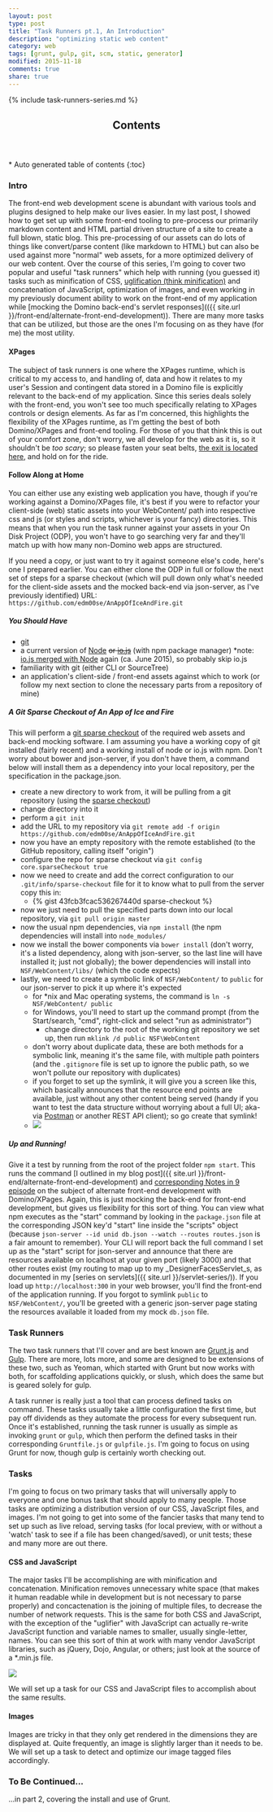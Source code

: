 ```yaml
---
layout: post
type: post
title: "Task Runners pt.1, An Introduction"
description: "optimizing static web content"
category: web
tags: [grunt, gulp, git, scm, static, generator]
modified: 2015-11-18
comments: true
share: true
---
```


{% include task-runners-series.md %}

<!-- auto-magic TOC! -->
<section>
  <header data-toggle="tooltip" title="it's dangerous to go alone, take this">
    <h2>Contents</h2>
  </header>
<div id="drawer" markdown="1">
*  Auto generated table of contents
{:toc}
</div>
</section>

### Intro
The front-end web development scene is abundant with various tools and plugins designed to help make our lives easier. In my last post, I showed how to get set up with some front-end tooling to pre-process our primarily markdown content and HTML partial driven structure of a site to create a full blown, static blog. This pre-processing of our assets can do lots of things like convert/parse content (like markdown to HTML) but can also be used against more "normal" web assets, for a more optimized delivery of our web content. Over the course of this series, I'm going to cover two popular and useful "task runners" which help with running (you guessed it) tasks such as minification of CSS, [uglification (think minification)](https://github.com/mishoo/UglifyJS2/) and concatenation of JavaScript, optimization of images, and even working in my previously document ability to work on the front-end of my application while [mocking the Domino back-end's servlet responses](({{ site.url }}/front-end/alternate-front-end-development)). There are many more tasks that can be utilized, but those are the ones I'm focusing on as they have (for me) the most utility.

#### XPages
The subject of task runners is one where the XPages runtime, which is critical to my access to, and handling of, data and how it relates to my user's Session and contingent data stored in a Domino file is explicitly relevant to the back-end of my application. Since this series deals solely with the front-end, you won't see too much specifically relating to XPages controls or design elements. As far as I'm concerned, this highlights the flexibility of the XPages runtime, as I'm getting the best of both Domino/XPages and front-end tooling. For those of you that think this is out of your comfort zone, don't worry, we all develop for the web as it is, so it shouldn't be _too scary_; so please fasten your seat belts, [the exit is located here](http://www.notesin9.com/), and hold on for the ride.

#### Follow Along at Home
You can either use any existing web application you have, though if you're working against a Domino/XPages file, it's best if you were to refactor your client-side (web) static assets into your WebContent/ path into respective css and js (or styles and scripts, whichever is your fancy) directories. This means that when you run the task runner against your assets in your On Disk Project (ODP), you won't have to go searching very far and they'll match up with how many non-Domino web apps are structured.

If you need a copy, or just want to try it against someone else's code, here's one I prepared earlier.
You can either clone the ODP in full or follow the next set of steps for a sparse checkout (which will pull down only what's needed for the client-side assets and the mocked back-end via json-server, as I've previously identified)
URL: `https://github.com/edm00se/AnAppOfIceAndFire.git`

##### You Should Have
* [git](http://git-scm.com/)
* a current version of [Node](https://nodejs.org/en/) ~~or [io.js](https://iojs.org/en/)~~ (with npm package manager) *note: [io.js merged with Node](http://www.linuxfoundation.org/news-media/announcements/2015/06/nodejs-foundation-advances-community-collaboration-announces-new) again (ca. June 2015), so probably skip io.js
* familiarity with git (either CLI or SourceTree)
* an application's client-side / front-end assets against which to work (or follow my next section to clone the necessary parts from a repository of mine)

##### A Git Sparse Checkout of An App of Ice and Fire
This will perform a [git sparse checkout](http://stackoverflow.com/questions/600079/is-there-any-way-to-clone-a-git-repositorys-sub-directory-only/13738951#13738951) of the required web assets and back-end mocking software. I am assuming you have a working copy of git installed (fairly recent) and a working install of node or io.js with npm. Don't worry about bower and json-server, if you don't have them, a command below will install them as a dependency into your local repository, per the specification in the package.json.

* create a new directory to work from, it will be pulling from a git repository (using the [sparse checkout](http://stackoverflow.com/questions/600079/is-there-any-way-to-clone-a-git-repositorys-sub-directory-only/13738951#13738951))
* change directory into it
* perform a `git init`
* add the URL to my repository via `git remote add -f origin https://github.com/edm00se/AnAppOfIceAndFire.git`
* now you have an empty repository with the remote established (to the GitHub repository, calling itself "origin")
* configure the repo for sparse checkout via `git config core.sparseCheckout true`
* now we need to create and add the correct configuration to our `.git/info/sparse-checkout` file for it to know what to pull from the server copy this in:
    * {% gist 43fcb3fcac536267440d sparse-checkout %}
* now we just need to pull the specified parts down into our local repository, via `git pull origin master`
* now the usual npm dependencies, via `npm install` (the npm dependencies will install into `node_modules/`
* now we install the bower components via `bower install` (don't worry, it's a listed dependency, along with json-server, so the last line will have installed it; just not globally); the bower dependencies will install into `NSF/WebContent/libs/` (which the code expects)
* lastly, we need to create a symbolic link of `NSF/WebContent/` to `public` for our json-server to pick it up where it's expected
   * for *nix and Mac operating systems, the command is `ln -s NSF/WebContent/ public`
   * for Windows, you'll need to start up the command prompt (from the Start/search, "cmd", right-click and select "run as administrator")
     * change directory to the root of the working git repository we set up, then run `mklink /d public NSF\WebContent`
  * don't worry about duplicate data, these are both methods for a symbolic link, meaning it's the same file, with multiple path pointers (and the `.gitignore` file is set up to ignore the public path, so we won't pollute our repository with duplicates)
  * if you forget to set up the symlink, it will give you a screen like this, which basically announces that the resource end points are available, just without any other content being served (handy if you want to test the data structure without worrying about a full UI; aka- via [Postman](https://www.getpostman.com/) or another REST API client); so go create that symlink!
  * <a href="{{ site.url }}/images/post_images/jsonServerMaintScreen.png" data-toggle="tooltip" title="json-server's default maintenance screen"><img src="{{ site.url }}/images/post_images/jsonServerMaintScreen.png" class="img-responsive center-block" /></a>

##### Up and Running!
Give it a test by running from the root of the project folder `npm start`. This runs the command [I outlined in my blog post]({{ site.url }}/front-end/alternate-front-end-development) and [corresponding Notes in 9 episode](https://www.notesin9.com/2015/09/01/notesin9-180-alternative-frontend-development-for-xpages/) on the subject of alternate front-end development with Domino/XPages. Again, this is just mocking the back-end for front-end development, but gives us flexibility for this sort of thing. You can view what npm executes as the "start" command by looking in the `package.json` file at the corresponding JSON key'd "start" line inside the "scripts" object (because `json-server --id unid db.json --watch --routes routes.json` is a fair amount to remember).
Your CLI will report back the full command I set up as the "start" script for json-server and announce that there are resources available on localhost at your given port (likely 3000) and that other routes exist (my routing to map up to my _DesignerFacesServlet_s, as documented in my [series on servlets]({{ site.url }}/servlet-series/)).
If you load up `http://localhost:300` in your web browser, you'll find the front-end of the application running. If you forgot to symlink `public` to `NSF/WebContent/`, you'll be greeted with a generic json-server page stating the resources available it loaded from my mock `db.json` file.

### Task Runners
The two task runners that I'll cover and are best known are [Grunt.js](http://gruntjs.com/) and [Gulp](http://gulpjs.com/). There are more, lots more, and some are designed to be extensions of these two, such as Yeoman, which started with Grunt but now works with both, for scaffolding applications quickly, or slush, which does the same but is geared solely for gulp.

A task runner is really just a tool that can process defined tasks on command. These tasks usually take a little configuration the first time, but pay off dividends as they automate the process for every subsequent run. Once it's established, running the task runner is usually as simple as invoking `grunt` or `gulp`, which then perform the defined tasks in their corresponding `Gruntfile.js` or `gulpfile.js`. I'm going to focus on using Grunt for now, though gulp is certainly worth checking out.

### Tasks
I'm going to focus on two primary tasks that will universally apply to everyone and one bonus task that should apply to many people. Those tasks are optimizing a distribution version of our CSS, JavaScript files, and images. I'm not going to get into some of the fancier tasks that many tend to set up such as live reload, serving tasks (for local preview, with or without a 'watch' task to see if a file has been changed/saved), or unit tests; these and many more are out there.

#### CSS and JavaScript
The major tasks I'll be accomplishing are with minification and concatenation. Minification removes unnecessary white space (that makes it human readable while in development but is not necessary to parse properly) and concactenation is the joining of multiple files, to decrease the number of network requests. This is the same for both CSS and JavaScript, with the exception of the "uglifier" with JavaScript can actually re-write JavaScript function and variable names to smaller, usually single-letter, names. You can see this sort of thin at work with many vendor JavaScript libraries, such as jQuery, Dojo, Angular, or others; just look at the source of a *.min.js file.

<a href="{{ site.url }}/images/post_images/minifiedJavaScript_jQueryVend.png" data-toggle="tooltip" title="jQuery minified for production"><img src="{{ site.url }}/images/post_images/minifiedJavaScript_jQueryVend.png" class="img-responsive center-block" /></a>

We will set up a task for our CSS and JavaScript files to accomplish about the same results.

#### Images
Images are tricky in that they only get rendered in the dimensions they are displayed at. Quite frequently, an image is slightly larger than it needs to be. We will set up a task to detect and optimize our image tagged files accordingly.

### To Be Continued...
...in part 2, covering the install and use of Grunt.
